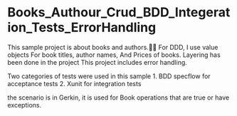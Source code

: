 # Books_Authour_Crud_BDD_Integeration_Tests_ErrorHandling

This sample project is about books and authors.
ّّFor DDD, I use value objects For book titles, author names, And Prices of books.
Layering has been done in the project
This project includes error handling.

Two categories of tests were used in this sample
     1. BDD specflow for acceptance tests
     2. Xunit for integration tests
    
the scenario is in Gerkin, it is used for Book operations that are true or have exceptions.
    
